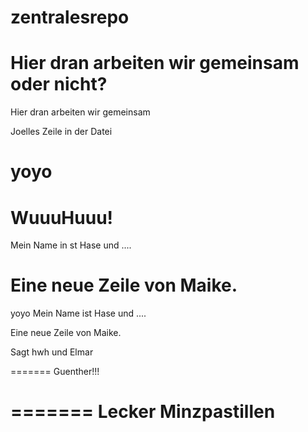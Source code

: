 zentralesrepo
=============

Hier dran arbeiten wir gemeinsam oder nicht?
=======
Hier dran arbeiten wir gemeinsam


Joelles Zeile in der Datei

yoyo
=======

WuuuHuuu!
=======

Mein Name in st Hase und ....

Eine neue Zeile von Maike.
=======
yoyo
Mein Name ist Hase und ....

Eine neue Zeile von Maike.

Sagt hwh
und Elmar

=======
Guenther!!!


=======
Lecker Minzpastillen
====================

